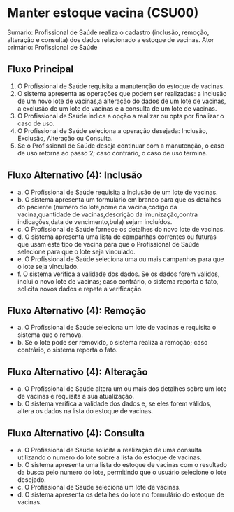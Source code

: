 # Manter estoque vacina (CSU00)
Sumario: Profissional de Saúde realiza o cadastro (inclusão, remoção, alteração e consulta) dos dados relacionado a estoque de vacinas.
Ator primário: Profissional de Saúde


## Fluxo Principal
1. O Profissional de Saúde requisita a manutenção do estoque de vacinas.
2. O sistema apresenta as operações que podem ser realizadas: a inclusão de um novo lote de vacinas,a alteração do dados de um lote de vacinas, a exclusão de um lote de vacinas e a consulta de um lote de vacinas.
3. O Profissional de Saúde indica a opção a realizar ou opta por finalizar o caso de uso.
4. O Profissional de Saúde seleciona a operação desejada: Inclusão, Exclusão, Alteração ou Consulta.
5. Se o Profissional de Saúde deseja continuar com a manutenção, o caso de uso retorna ao passo 2; caso contrário, o caso de uso termina. 

## Fluxo Alternativo (4): Inclusão
- a. O Profissional de Saúde requisita a inclusão de um lote de vacinas.
- b. O sistema apresenta um formulário em branco para que os detalhes do paciente (numero do lote,nome da vacina,código da vacina,quantidade de vacinas,descrição da imunização,contra indicações,data de vencimento,bula) sejam incluídos.
- c. O Profissional de Saúde fornece os detalhes do novo lote de vacinas.
- d. O sistema apresenta uma lista de campanhas correntes ou futuras que usam este tipo de vacina para que o Profissional de Saúde selecione para que o lote seja vinculado.
- e. O Profissional de Saúde seleciona uma ou mais campanhas para que o lote seja vinculado.
- f. O sistema verifica a validade dos dados. Se os dados forem válidos, inclui o novo lote de vacinas; caso contrário, o sistema reporta o fato, solicita novos dados e repete a verificação. 

## Fluxo Alternativo (4): Remoção
- a. O Profissional de Saúde seleciona um lote de vacinas e requisita o sistema que o remova.
- b. Se o lote pode ser removido, o sistema realiza a remoção; caso contrário, o sistema reporta o fato. 

## Fluxo Alternativo (4): Alteração
- a. O Profissional de Saúde altera um ou mais dos detalhes sobre um lote de vacinas e requisita a sua atualização.
- b. O sistema verifica a validade dos dados e, se eles forem válidos, altera os dados na lista do estoque de vacinas. 

## Fluxo Alternativo (4): Consulta
- a. O Profissional de Saúde solicita a realização de uma consulta utilizando o numero do lote sobre a lista do estoque de vacinas.
- b. O sistema apresenta uma lista do estoque de vacinas com o resultado da busca pelo numero do lote, permitindo que o usuário selecione o lote desejado.
- c. O Profissional de Saúde seleciona um lote de vacinas.
- d. O sistema apresenta os detalhes do lote no formulário do estoque de vacinas.

